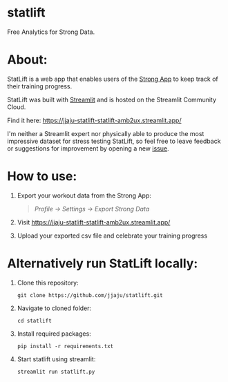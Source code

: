 # statlift
Free Analytics for Strong Data.

# About:

StatLift is a web app that enables users of the [Strong App](https://www.strong.app/) to keep track of their training progress. 

StatLift was built with [Streamlit](https://streamlit.io/) and is hosted on the Streamlit Community Cloud. 

Find it here: https://jjaju-statlift-statlift-amb2ux.streamlit.app/

I'm neither a Streamlit expert nor physically able to produce the most impressive dataset for stress testing StatLift, so feel free to leave feedback or suggestions for improvement by opening a new [issue](https://github.com/jjaju/statlift/issues).

# How to use:

1. Export your workout data from the Strong App:

    > *Profile -> Settings -> Export Strong Data*

2. Visit https://jjaju-statlift-statlift-amb2ux.streamlit.app/

3. Upload your exported csv file and celebrate your training progress


# Alternatively run StatLift locally:

1. Clone this repository:

    `git clone https://github.com/jjaju/statlift.git`

2. Navigate to cloned folder:

    `cd statlift`

3. Install required packages:

    `pip install -r requirements.txt`

4. Start statlift using streamlit:

    `streamlit run statlift.py`